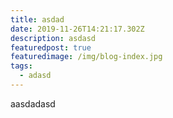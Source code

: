 ```yaml
---
title: asdad
date: 2019-11-26T14:21:17.302Z
description: asdasd
featuredpost: true
featuredimage: /img/blog-index.jpg
tags:
  - adasd
---
```

aasdadasd
